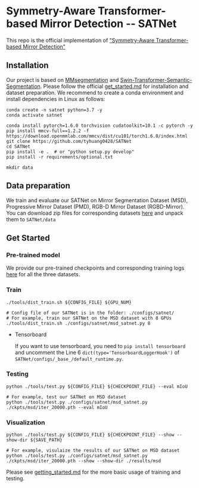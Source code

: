 # Symmetry-Aware Transformer-based Mirror Detection -- SATNet
This repo is the official implementation of ["Symmetry-Aware Transformer-based Mirror Detection"](https://arxiv.org/abs/2207.06332)

## Installation

Our project is based on [MMsegmentation](https://github.com/open-mmlab/mmsegmentation) and [Swin-Transformer-Semantic-Segmentation](https://github.com/SwinTransformer/Swin-Transformer-Semantic-Segmentation). Please follow the official [get_started.md](https://github.com/open-mmlab/mmsegmentation/blob/master/docs/en/get_started.md#installation) for installation and dataset preparation. We recommend to create a conda environment and install dependencies in Linux as follows:

```shell
conda create -n satnet python=3.7 -y
conda activate satnet

conda install pytorch=1.6.0 torchvision cudatoolkit=10.1 -c pytorch -y
pip install mmcv-full==1.2.2 -f https://download.openmmlab.com/mmcv/dist/cu101/torch1.6.0/index.html
git clone https://github.com/tyhuang0428/SATNet
cd SATNet
pip install -e .  # or "python setup.py develop"
pip install -r requirements/optional.txt

mkdir data
```

## Data preparation
We train and evaluate our SATNet on Mirror Segmentation Dataset (MSD), Progressive Mirror Dataset (PMD), RGB-D Mirror Dataset (RGBD-Mirror). You can download zip files for corresponding datasets [here](https://drive.google.com/drive/folders/1Fj0fIwn-mXI3xTlENiHXjYNLMUBRTZwg?usp=sharing) and unpack them to `SATNet/data`


## Get Started

### Pre-trained model
We provide our pre-trained checkpoints and corresponding training logs [here](https://drive.google.com/drive/folders/1R6Odc8mgSrk3WYGz1fK3tL-MBfr8dk0_?usp=sharing) for all the three datasets.

### Train

```
./tools/dist_train.sh ${CONFIG_FILE} ${GPU_NUM}

# Config file of our SATNet is in the folder: ./configs/satnet/
# For example, train our SATNet on the MSD dataset with 8 GPUs
./tools/dist_train.sh ./configs/satnet/msd_satnet.py 8
```

* Tensorboard

  If you want to use tensorboard, you need to `pip install tensorboard` and uncomment the Line 6 `dict(type='TensorboardLoggerHook')` of `SATNet/configs/_base_/default_runtime.py`.


### Testing

```
python ./tools/test.py ${CONFIG_FILE} ${CHECKPOINT_FILE} --eval mIoU

# For example, test our SATNet on MSD dataset
python ./tools/test.py ./configs/satnet/msd_satnet.py ./ckpts/msd/iter_20000.pth --eval mIoU
```

### Visualization
```
python ./tools/test.py ${CONFIG_FILE} ${CHECKPOINT_FILE} --show --show-dir ${SAVE_PATH}

# For example, visulaize the results of our SATNet on MSD dataset
python ./tools/test.py ./configs/satnet/msd_satnet.py ./ckpts/msd/iter_20000.pth --show --show-dir ./results/msd
```

Please see [getting_started.md](docs/getting_started.md) for the more basic usage of training and testing.
